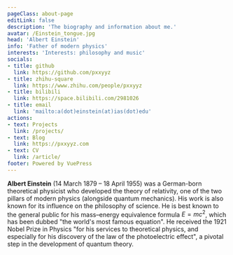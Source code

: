 ```yaml
---
pageClass: about-page
editLink: false
description: 'The biography and information about me.'
avatar: /Einstein_tongue.jpg
head: 'Albert Einstein'
info: 'Father of modern physics'
interests: 'Interests: philosophy and music'
socials:
- title: github
  link: https://github.com/pxxyyz
- title: zhihu-square
  link: https://www.zhihu.com/people/pxxyyz
- title: bilibili
  link: https://space.bilibili.com/2981026
- title: email
  link: 'mailto:a(dot)einstein(at)ias(dot)edu'
actions:
- text: Projects
  link: /projects/
- text: Blog
  link: https://pxxyyz.com
- text: CV
  link: /article/
footer: Powered by VuePress
---
```


<AboutCard :frontmatter="$page.frontmatter" >

**Albert Einstein** (14 March 1879 – 18 April 1955) was a German-born theoretical physicist who developed the theory of relativity, one of the two pillars of modern physics (alongside quantum mechanics). His work is also known for its influence on the philosophy of science. He is best known to the general public for his mass–energy equivalence formula $E = mc^2$, which has been dubbed "the world's most famous equation". He received the 1921 Nobel Prize in Physics "for his services to theoretical physics, and especially for his discovery of the law of the photoelectric effect", a pivotal step in the development of quantum theory.

</AboutCard>

<style lang="stylus">
.theme-container.about-page .page
  background-color #e6ecf0
  min-height calc(100vh)
  .last-updated
    display none
</style>